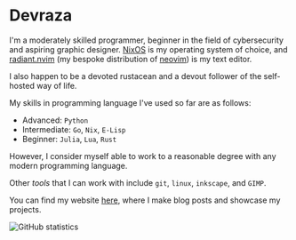 # Devraza

I'm a moderately skilled programmer, beginner in the field of cybersecurity and aspiring graphic designer.
[NixOS](https://nixos.org) is my operating system of choice, and [radiant.nvim](https://git.devraza.duckdns.org/devraza/radiant.nvim) (my bespoke distribution of [neovim](https://neovim.io)) is my text editor.

I also happen to be a devoted rustacean and a devout follower of the self-hosted way of life.

My skills in programming language I've used so far are as follows:
- Advanced: `Python`
- Intermediate: `Go`, `Nix`, `E-Lisp`
- Beginner: `Julia`, `Lua`, `Rust`

However, I consider myself able to work to a reasonable degree with any modern programming language.

Other *tools* that I can work with include `git`, `linux`, `inkscape`, and `GIMP`.

You can find my website [here](https://devraza.duckdns.org), where I make blog posts and showcase my projects.

![GitHub statistics](https://github-readme-stats.vercel.app/api/top-langs/?username=devraza&size_weight=0&count_weight=1&layout=compact&theme=dark)
